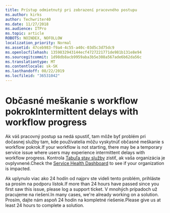```yaml
---
title: Prístup odmietnutý pri zobrazení pracovného postupu
ms.author: kirks
author: Techwriter40
ms.date: 11/27/2018
ms.audience: ITPro
ms.topic: article
ROBOTS: NOINDEX, NOFOLLOW
localization_priority: Normal
ms.assetid: 47ceb983-f9a4-4c55-a40c-03d5c3d75dc9
ms.openlocfilehash: 1359832943144ecf4727221771de981b131e8e94
ms.sourcegitcommit: 1d98db8acb9959aba3b5e308a567ade6b62da56c
ms.translationtype: MT
ms.contentlocale: sk-SK
ms.lasthandoff: 08/22/2019
ms.locfileid: "36531042"
---
```

# <a name="intermittent-delays-with-workflow-progress"></a><span data-ttu-id="02409-102">Občasné meškanie s workflow pokrok</span><span class="sxs-lookup"><span data-stu-id="02409-102">Intermittent delays with workflow progress</span></span>

<span data-ttu-id="02409-103">Ak váš pracovný postup sa nedá spustiť, tam môže byť problém pri dočasnej služby tam, kde používatelia môžu vyskytnúť občasné meškanie s workflow pokrok.</span><span class="sxs-lookup"><span data-stu-id="02409-103">If your workflow is not starting, there may be a temporary service issue where users may experience intermittent delays with workflow progress.</span></span> <span data-ttu-id="02409-104">Kontrola [Tabuľa stav služby]("https://admin.microsoft.com/AdminPortal/Home#/servicehealth) zistiť, ak vaša organizácia je ovplyvnené.</span><span class="sxs-lookup"><span data-stu-id="02409-104">Check the [Service Health Dashboard]("https://admin.microsoft.com/AdminPortal/Home#/servicehealth) to see if your organization is impacted.</span></span> 

<span data-ttu-id="02409-105">Ak uplynulo viac ako 24 hodín od najprv ste videli tento problém, prihláste sa prosím na podporu lístok.</span><span class="sxs-lookup"><span data-stu-id="02409-105">If more than 24 hours have passed since you first saw this issue, please log a support ticket.</span></span> <span data-ttu-id="02409-106">V mnohých prípadoch už pracujeme na riešení.</span><span class="sxs-lookup"><span data-stu-id="02409-106">In many cases, we're already working on a solution.</span></span> <span data-ttu-id="02409-107">Prosím, dajte nám aspoň 24 hodín na kompletné riešenie.</span><span class="sxs-lookup"><span data-stu-id="02409-107">Please give us at least 24 hours to complete a solution.</span></span>


  

